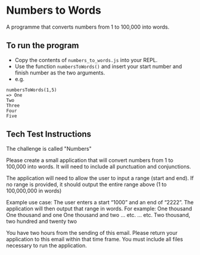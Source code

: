 # Numbers to Words

A programme that converts numbers from 1 to 100,000 into words.

## To run the program

- Copy the contents of `numbers_to_words.js` into your REPL.
- Use the function `numbersToWords()` and insert your start number and finish number as the two arguments.
- e.g.

```
numbersToWords(1,5)
=> One
Two
Three
Four
Five
```

## Tech Test Instructions

The challenge is called "Numbers"

Please create a small application that will convert numbers from 1 to 100,000 into words. It will need to include all punctuation and conjunctions.

The application will need to allow the user to input a range (start and end). If no range is provided, it should output the entire range above (1 to 100,000,000 in words)

Example use case:
The user enters a start “1000” and an end of “2222”.
The application will then output that range in words. For example:
One thousand
One thousand and one
One thousand and two
… etc.
… etc.
Two thousand, two hundred and twenty two

You have two hours from the sending of this email. Please return your application to this email within that time frame. You must include all files necessary to run the application.
